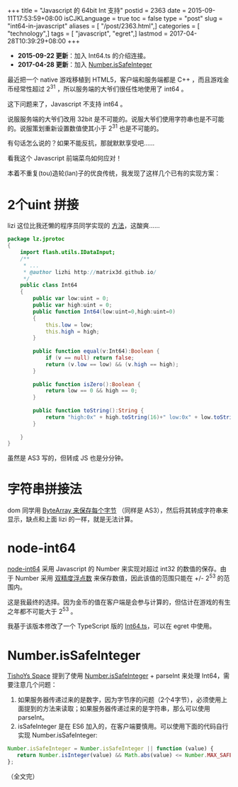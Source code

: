 +++
title = "Javascript 的 64bit Int 支持"
postid = 2363
date = 2015-09-11T17:53:59+08:00
isCJKLanguage = true
toc = false
type = "post"
slug = "int64-in-javascript"
aliases = [ "/post/2363.html",]
categories = [ "technology",]
tags = [ "javascript", "egret",]
lastmod = 2017-04-28T10:39:29+08:00
+++


- **2015-09-22 更新**：加入 Int64.ts 的介绍连接。
- **2017-04-28 更新**：加入 [Number.isSafeInteger](#issafeinteger)


最近把一个 native 游戏移植到 HTML5，客户端和服务端都是 C++ ，而且游戏金币经常性超过 2<sup>31</sup> ，所以服务端的大爷们很任性地使用了 int64 。

这下问题来了，Javascript 不支持 int64 。

说服服务端的大爷们改用 32bit 是不可能的。说服大爷们使用字符串也是不可能的。说服策划重新设置数值使其小于 2<sup>31</sup> 也是不可能的。

有句话怎么说的？如果不能反抗，那就默默享受吧……

看我这个 Javascript 前端菜鸟如何应对！<!--more-->

本着不重复(tou)造轮(lan)子的优良传统，我发现了这样几个已有的实现方案：

# 2个uint 拼接

lizi 这位比我还懒的程序员同学实现的 [方法][1]，这酸爽……

``` actionscript
package lz.jprotoc 
{
	import flash.utils.IDataInput;
	/**
	 * ...
	 * @author lizhi http://matrix3d.github.io/
	 */
	public class Int64 
	{
		public var low:uint = 0;
		public var high:uint = 0;
		public function Int64(low:uint=0,high:uint=0) 
		{
			this.low = low;
			this.high = high;
		}
		
		public function equal(v:Int64):Boolean {
			if (v == null) return false;
			return (v.low == low) && (v.high == high);
		}
		
		public function isZero():Boolean {
			return low == 0 && high == 0;
		}
		
		public function toString():String {
			return "high:0x" + high.toString(16)+" low:0x" + low.toString(16);
		}
		
	}
}
```

虽然是 AS3 写的，但转成 JS 也是分分钟。

# 字符串拼接法

dom 同学用 [ByteArray 来保存每个字节][2] （同样是 AS3），然后将其转成字符串来显示，缺点和上面 lizi 的一样，就是无法计算。

# node-int64

[node-int64][3] 采用 Javascript 的 Number 来实现对超过 int32 的数值的保存。由于 Number 采用 [双精度浮点数][4] 来保存数值，因此该值的范围只能在 +/- 2<sup>53</sup> 的范围内。

这是我最终的选择。因为金币的值在客户端是会参与计算的，但估计在游戏的有生之年都不可能大于  2<sup>53</sup> 。

我基于该版本修改了一个 TypeScript 版的 [Int64.ts][5]，可以在 egret 中使用。

<a name="issafeinteger"></a>
# Number.isSafeInteger

[TishoYs Space][6] 提到了使用 [Number.isSafeInteger][7] + parseInt 来处理 Int64，需要注意几个问题：

1. 如果服务器传递过来的是数字，因为字节序的问题（2个4字节），必须使用上面提到的方法来读取；如果服务器传递过来的是字符串，那么可以使用 parseInt。
2. isSafeInteger 是在 ES6 加入的，在客户端要慎用。可以使用下面的代码自行实现 Number.isSafeInteger:

``` javascript
Number.isSafeInteger = Number.isSafeInteger || function (value) {
   return Number.isInteger(value) && Math.abs(value) <= Number.MAX_SAFE_INTEGER;
};
```

（全文完）

[1]: https://github.com/matrix3d/JProtoc/blob/master/jprotoc_as3/lz/jprotoc/Int64.as
[2]: http://blog.domlib.com/articles/485.html
[3]: https://github.com/broofa/node-int64
[4]: http://steve.hollasch.net/cgindex/coding/ieeefloat.html
[5]: https://blog.zengrong.net/post/2367.html
[6]: http://www.tishoy.com/?p=308
[7]: https://developer.mozilla.org/en-US/docs/Web/JavaScript/Reference/Global_Objects/Number/isSafeInteger
